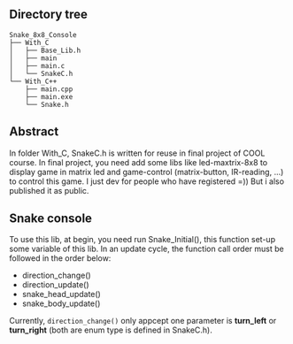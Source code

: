 ## Directory tree
    Snake_8x8_Console
    ├── With_C
    │   ├── Base_Lib.h
    │   ├── main
    │   ├── main.c
    │   └── SnakeC.h
    └── With_C++
        ├── main.cpp
        ├── main.exe
        └── Snake.h
## Abstract
In folder With_C, SnakeC.h is written for reuse in final project of COOL course. In final project, you need add some libs like led-maxtrix-8x8 to display game in matrix led and game-control (matrix-button, IR-reading, ...) to control this game. I just dev for people who have registered =)) But i also published it as public.
## Snake console
To use this lib, at begin, you need run Snake_Initial(), this function set-up some variable of this lib. In an update cycle, the function call order must be followed in the order below:
+    direction_change()
+    direction_update()    
+    snake_head_update()
+    snake_body_update()

Currently, ```direction_change()``` only appcept one parameter is **turn_left** or **turn_right** (both are enum type is defined in SnakeC.h).